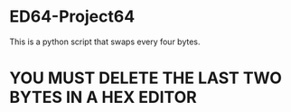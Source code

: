 # ED64-Project64

This is a python script that swaps every four bytes.

# YOU MUST DELETE THE LAST TWO BYTES IN A HEX EDITOR
